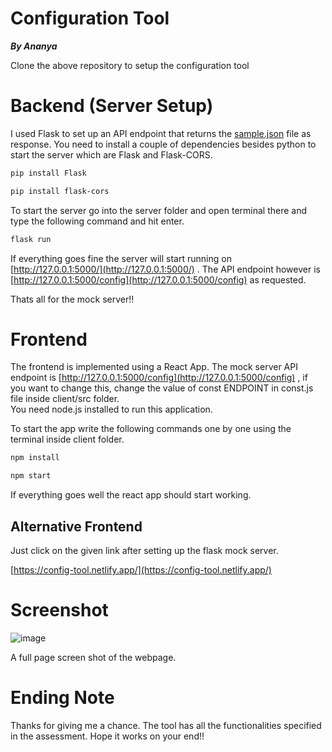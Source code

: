 # Configuration Tool
***By Ananya***

Clone the above repository to setup the configuration tool

# Backend (Server Setup)

I used Flask to set up an API endpoint that returns the [sample.json](https://drive.google.com/file/d/1N2RC-iqWNE_UU6igyl-ppttrV0b39M1K/view) file as response. You need to install a couple of dependencies besides python to start the server which are Flask and Flask-CORS.

```bash
pip install Flask
```

```bash
pip install flask-cors
```

To start the server go into the server folder and open terminal there and type the following command and hit enter.

```bash
flask run
```

If everything goes fine the server will start running on [http://127.0.0.1:5000/](http://127.0.0.1:5000/) . The API endpoint however is [http://127.0.0.1:5000/config](http://127.0.0.1:5000/config) as requested.

Thats all for the mock server!!

# Frontend

The frontend is implemented using a React App. The mock server API endpoint is [http://127.0.0.1:5000/config](http://127.0.0.1:5000/config) , if you want to change this, change the value of const ENDPOINT in const.js file inside client/src folder.  
You need node.js installed to run this application.

To start the app write the following commands one by one using the terminal inside client folder.

```bash
npm install
```

```bash
npm start
```

If everything goes well the react app should start working.

## Alternative Frontend

Just click on the given link after setting up the flask mock server.

[https://config-tool.netlify.app/](https://config-tool.netlify.app/)

# Screenshot

![image](https://user-images.githubusercontent.com/77318648/179253688-a7915d59-085b-45a7-84a3-3621c3bddc3e.png)


A full page screen shot of the webpage.

# Ending Note

Thanks for giving me a chance. The tool has all the functionalities specified in the assessment. Hope it works on your end!!
